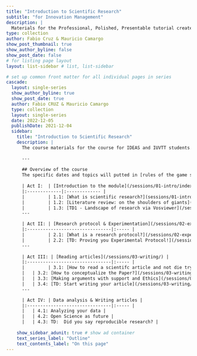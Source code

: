 ```yaml
---
title: "Introduction to Scientific Research"
subtitle: "for Innovation Management"
description: |
  Materials for the Professional, Polished, Presentable tutorial created for useR!2021.
type: collection
author: Fabio Cruz & Mauricio Camargo
show_post_thumbnail: true
show_author_byline: false
show_post_date: false
# for listing page layout
layout: list-sidebar # list, list-sidebar

# set up common front matter for all individual pages in series
cascade:
  layout: single-series 
  show_author_byline: true
  show_post_date: true
  author: Fabio CRUZ & Mauricio Camargo
  type: collection
  layout: single-series
  date: 2022-12-05
  publishDate: 2021-12-04
  sidebar:
    title: "Introduction to Scientific Research"
    description: |
      The course materials for the course for IDEAS and IUVTT students.
      
      ---
      
      ## Overview of the course
      The specific dates and topics will putted in [rules of the game section](prework/)
    
      | Act I:  | [Introduction to the module](/sessions/01-intro/index.html) |
      |:-------------|:------------- |
      |         | 1.1: [What is scientific research?](sessions/01-intro/01-introduction/) |
      |         | 1.2: [Literature review: on the shoulders of giants](/sessions/01-intro/02-literature-review/)   |
      |         | 1.3: [TD1 - Landscape of research via Vosviewer](/sessions/01-intro/03-TD-Vosviewer/)   |      
      ---

      | Act II: | [Research protocol & Experimentation](/sessions/02-experimental-protocols/) |
      |:--------------------------------|:----- |
      |         | 2.1: [What is a research protocol?](/sessions/02-experimental-protocols/research-protocol/) |
      |         | 2.2: [TD: Proving you Experimental Protocol!](/sessions/02-experimental-protocols/td-research-protocol/)  |      
      ---
      
      | Act III: | [Reading articles](/sessions/03-writing/) |
      |:--------------------------------|:----- |
      |         | 3.1: [How to read a scientifc article and not die trying?](/sessions/03-writing/abstract/) |            
      |   | 3.2: [How to conceptualize the Paper?](/sessions/03-writing/article/)  |            
      |   | 3.3: [Making arguments with support and Ethics](/sessions/03-writing/integrity/)  |
      |   | 3.4: [TD: Start writing your article](/sessions/03-writing/td-writing/) |
      ---

      | Act IV: | Data analysis & Writing articles |
      |:--------------------------------|:----- |
      |   | 4.1: Analyzing your data |
      |   | 4.2: Open Science as future |
      |   | 4.3: TD:  Did you say reproducible research? |            
      
    show_sidebar_adunit: true # show ad container
    text_series_label: "Outline" 
    text_contents_label: "On this page" 
---
```

